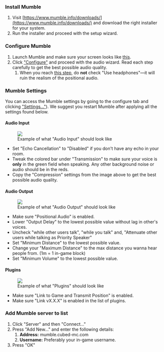 ### Install Mumble
1. Visit [https://www.mumble.info/downloads/](https://www.mumble.info/downloads/) and download the right installer for your system.
2. Run the installer and proceed with the setup wizard.
### Configure Mumble
1. Launch Mumble and make sure your screen looks like [this](https://raw.githubusercontent.com/cubed-mc/cubed-wiki/main/docs/servers/mumble/proximity-chat/media/configure-mumble-step1.png).
2. Click ["Configure"](https://raw.githubusercontent.com/cubed-mc/cubed-wiki/main/docs/servers/mumble/proximity-chat/media/configure-mumble-step2.png) and proceed with the audio wizard. Read each step carefully to get the best possible audio quality.
    1. When you reach [this step](https://raw.githubusercontent.com/cubed-mc/cubed-wiki/main/docs/servers/mumble/proximity-chat/media/configure-mumble-step2-1.png), do **not** check "Use headphones"—it will ruin the realism of the positional audio.
### Mumble Settings
You can access the Mumble settings by going to the configure tab and clicking ["Settings..."](https://raw.githubusercontent.com/cubed-mc/cubed-wiki/main/docs/servers/mumble/proximity-chat/media/mumble-settings-step1.png)). We suggest you restart Mumble after applying all the settings found below.
#### Audio Input 
<figure>
  <img src="https://raw.githubusercontent.com/cubed-mc/cubed-wiki/main/docs/servers/mumble/proximity-chat/media/mumble-settings-step1-1.png"/>
  <figcaption>Example of what "Audio Input" should look like</figcaption>
</figure>

- Set "Echo Cancellation" to "Disabled" if you don't have any echo in your room.
- Tweak the colored bar under "Transmission" to make sure your voice is **only** in the green field when speaking. Any other background noise or audio should be in the reds.
- Copy the "Compression" settings from the image above to get the best possible audio quality. 
#### Audio Output 
<figure>
  <img src="https://raw.githubusercontent.com/cubed-mc/cubed-wiki/main/docs/servers/mumble/proximity-chat/media/mumble-settings-step1-2.png"/>
  <figcaption>Example of what "Audio Output" should look like</figcaption>
</figure>

- Make sure "Positional Audio" is enabled.
- Lower "Output Delay" to the lowest possible value without lag in other's voices.
- Uncheck "while other users talk", "while you talk" and, "Attenuate other users while talking as Priority Speaker"
- Set "Minimum Distance" to the lowest possible value.
- Change your "Maximum Distance" to the max distance you wanna hear people from. (1m = 1 in-game block)
- Set "Minimum Volume" to the lowest possible value.
#### Plugins
<figure>
  <img src="https://raw.githubusercontent.com/cubed-mc/cubed-wiki/main/docs/servers/mumble/proximity-chat/media/mumble-settings-step1-3.png"/>
  <figcaption>Example of what "Plugins" should look like</figcaption>
</figure>

- Make sure "Link to Game and Transmit Position" is enabled.
- Make sure "Link vX.X.X" is enabled in the list of plugins.
### Add Mumble server to list
1. Click "Server" and then "Connect..."
2. Press "Add New..." and enter the following details:
    1. **Address:** mumble.cubed-mc.com
    2. **Username:** Preferably your in-game username.
3. Press "OK"
